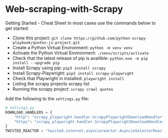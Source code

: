 # Web-scraping-with-Scrapy

Getting Started - Cheat Sheet
In most cases use the commands below to get started:

- Clone this project: ``git clone https://github.com/python-scrapy-playbook/quotes-js-project.git``
- Create a Python Virtual Environment: ``python -m venv venv``
- Activate the Python Virtual Environment: ``./venv/scripts/activate``
- Check that the latest release of pip is availible: ``python.exe -m pip install --upgrade pip``
- Install Scrapy using pip: ``pip3 install scrapy``
- Install Scrapy-Playwright: ``pip3 install scrapy-playwright``
- Check that Playwright in installed: ``playwright install``
- Listing the scrapy projects scrapy list
- Running the scrapy project: ``scrapy crawl quotes``


Add the following to the ``settings.py`` file:

````python
# settings.py
DOWNLOAD_HANDLERS = {
    "http": "scrapy_playwright.handler.ScrapyPlaywrightDownloadHandler",
    "https": "scrapy_playwright.handler.ScrapyPlaywrightDownloadHandler",
}
TWISTED_REACTOR = "twisted.internet.asyncioreactor.AsyncioSelectorReactor"``
